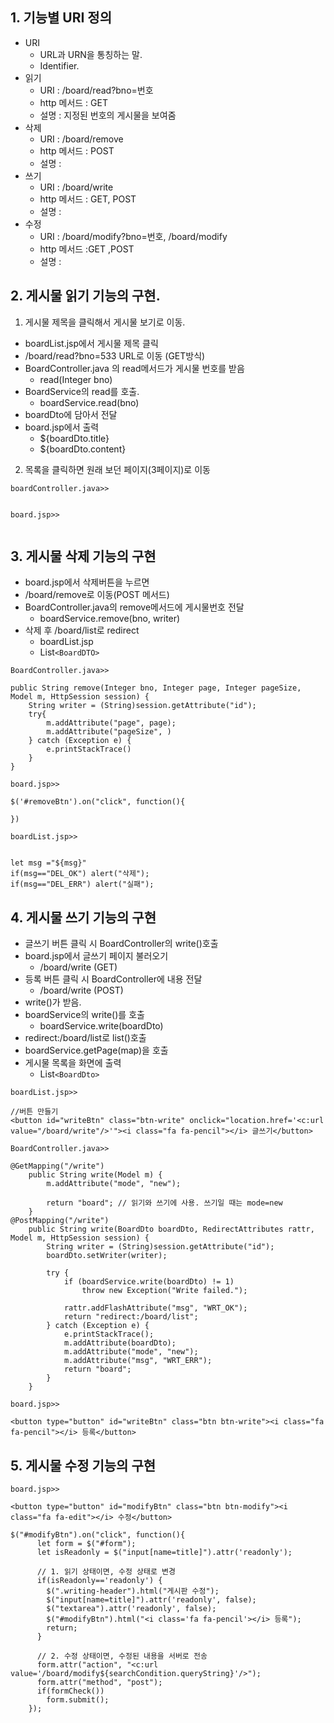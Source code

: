 ## 1. 기능별 URI 정의
- URI 
    - URL과 URN을 통칭하는 말. 
    - Identifier.
- 읽기
    - URI : /board/read?bno=번호
    - http 메서드 : GET
    - 설명 : 지정된 번호의 게시물을 보여줌
- 삭제
    - URI : /board/remove
    - http 메서드 : POST
    - 설명 : 
- 쓰기
    - URI : /board/write
    - http 메서드 : GET, POST
    - 설명 : 
- 수정
    - URI : /board/modify?bno=번호, /board/modify
    - http 메서드 :GET ,POST
    - 설명 : 

## 2. 게시물 읽기 기능의 구현. 
1. 게시물 제목을 클릭해서 게시물 보기로 이동.

- boardList.jsp에서 게시물 제목 클릭
- /board/read?bno=533 URL로 이동 (GET방식)
- BoardController.java 의 read메서드가 게시물 번호를 받음
    - read(Integer bno)
- BoardService의 read를 호출. 
    - boardService.read(bno)
- boardDto에 담아서 전달
- board.jsp에서 출력
    - ${boardDto.title}
    - ${boardDto.content}

2. 목록을 클릭하면 원래 보던 페이지(3페이지)로 이동
```
boardController.java>>


```
```
board.jsp>>


```

## 3. 게시물 삭제 기능의 구현
- board.jsp에서 삭제버튼을 누르면
- /board/remove로 이동(POST 메서드)
- BoardController.java의 remove메서드에 게시물번호 전달
    - boardService.remove(bno, writer)
- 삭제 후 /board/list로 redirect
    - boardList.jsp
    - List```<BoardDTO>```
```
BoardController.java>>

public String remove(Integer bno, Integer page, Integer pageSize, Model m, HttpSession session) {
    String writer = (String)session.getAttribute("id");
    try{
        m.addAttribute("page", page);
        m.addAttribute("pageSize", )
    } catch (Exception e) {
        e.printStackTrace()
    }
}
```
```
board.jsp>>

$('#removeBtn').on("click", function(){

})
```
```
boardList.jsp>>


let msg ="${msg}"
if(msg=="DEL_OK") alert("삭제");
if(msg=="DEL_ERR") alert("실패");
```

## 4. 게시물 쓰기 기능의 구현

- 글쓰기 버튼 클릭 시 BoardController의 write()호출
- board.jsp에서 글쓰기 페이지 불러오기
    - /board/write (GET)
- 등록 버튼 클릭 시 BoardController에 내용 전달
    - /board/write (POST)
- write()가 받음. 
- boardService의 write()를 호출
    - boardService.write(boardDto)
- redirect:/board/list로 list()호출
- boardService.getPage(map)을 호출
- 게시물 목록을 화면에 출력
    - List```<BoardDto>```

```
boardList.jsp>>

//버튼 만들기
<button id="writeBtn" class="btn-write" onclick="location.href='<c:url value="/board/write"/>'"><i class="fa fa-pencil"></i> 글쓰기</button>
```
```
BoardController.java>>

@GetMapping("/write")
    public String write(Model m) {
        m.addAttribute("mode", "new");

        return "board"; // 읽기와 쓰기에 사용. 쓰기일 때는 mode=new
    }
@PostMapping("/write")
    public String write(BoardDto boardDto, RedirectAttributes rattr, Model m, HttpSession session) {
        String writer = (String)session.getAttribute("id");
        boardDto.setWriter(writer);

        try {
            if (boardService.write(boardDto) != 1)
                throw new Exception("Write failed.");

            rattr.addFlashAttribute("msg", "WRT_OK");
            return "redirect:/board/list";
        } catch (Exception e) {
            e.printStackTrace();
            m.addAttribute(boardDto);
            m.addAttribute("mode", "new");
            m.addAttribute("msg", "WRT_ERR");
            return "board";
        }
    }
```

```
board.jsp>>

<button type="button" id="writeBtn" class="btn btn-write"><i class="fa fa-pencil"></i> 등록</button>
```

## 5. 게시물 수정 기능의 구현
```
board.jsp>>

<button type="button" id="modifyBtn" class="btn btn-modify"><i class="fa fa-edit"></i> 수정</button>

$("#modifyBtn").on("click", function(){
      let form = $("#form");
      let isReadonly = $("input[name=title]").attr('readonly');

      // 1. 읽기 상태이면, 수정 상태로 변경
      if(isReadonly=='readonly') {
        $(".writing-header").html("게시판 수정");
        $("input[name=title]").attr('readonly', false);
        $("textarea").attr('readonly', false);
        $("#modifyBtn").html("<i class='fa fa-pencil'></i> 등록");
        return;
      }
      
      // 2. 수정 상태이면, 수정된 내용을 서버로 전송
      form.attr("action", "<c:url value='/board/modify${searchCondition.queryString}'/>");
      form.attr("method", "post");
      if(formCheck())
        form.submit();
    });
```